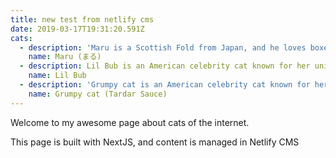 ```yaml
---
title: new test from netlify cms
date: 2019-03-17T19:31:20.591Z
cats:
  - description: 'Maru is a Scottish Fold from Japan, and he loves boxes.'
    name: Maru (まる)
  - description: Lil Bub is an American celebrity cat known for her unique appearance.
    name: Lil Bub
  - description: 'Grumpy cat is an American celebrity cat known for her grumpy appearance.'
    name: Grumpy cat (Tardar Sauce)
---
```

Welcome to my awesome page about cats of the internet.

This page is built with NextJS, and content is managed in Netlify CMS